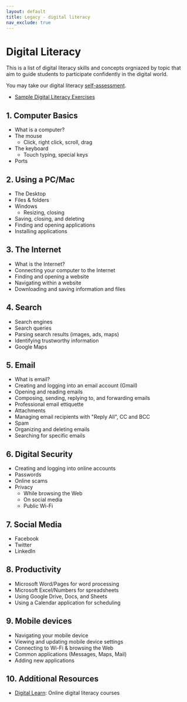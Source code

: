 ```yaml
---
layout: default
title: Legacy - digital literacy
nav_exclude: true
---
```

# Digital Literacy

This is a list of digital literacy skills and concepts orgniazed by topic
that aim to guide students to participate confidently in the digital world.

You may take our digital literacy [self-assessment](digital-literacy-skills-checklist.pdf).

* [Sample Digital Literacy Exercises](sample-exercises.md)

## 1. Computer Basics

* What is a computer?
* The mouse
  * Click, right click, scroll, drag
* The keyboard
  * Touch typing, special keys
* Ports

## 2. Using a PC/Mac

* The Desktop
* Files & folders
* Windows
  * Resizing, closing
* Saving, closing, and deleting
* Finding and opening applications
* Installing applications

## 3. The Internet

* What is the Internet?
* Connecting your computer to the Internet
* Finding and opening a website
* Navigating within a website
* Downloading and saving information and files

## 4. Search

* Search engines
* Search queries
* Parsing search results (images, ads, maps)
* Identifying trustworthy information
* Google Maps

## 5. Email

* What is email?
* Creating and logging into an email account (Gmail)
* Opening and reading emails
* Composing, sending, replying to, and forwarding emails
* Professional email ettiquette
* Attachments
* Managing email recipients with "Reply All", CC and BCC
* Spam
* Organizing and deleting emails
* Searching for specific emails

## 6. Digital Security

* Creating and logging into online accounts
* Passwords
* Online scams
* Privacy
  * While browsing the Web
  * On social media
  * Public Wi-Fi

## 7. Social Media

* Facebook
* Twitter
* LinkedIn

## 8. Productivity

* Microsoft Word/Pages for word processing
* Microsoft Excel/Numbers for spreadsheets
* Using Google Drive, Docs, and Sheets
* Using a Calendar application for scheduling

## 9. Mobile devices

* Navigating your mobile device
* Viewing and updating mobile device settings
* Connecting to Wi-Fi & browsing the Web
* Common applications (Messages, Maps, Mail)
* Adding new applications

## 10. Additional Resources

* [Digital Learn](https://digitallearn.org): Online digital literacy courses
